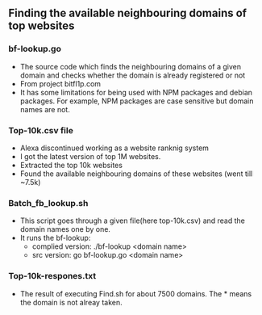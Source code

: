 ## Finding the available neighbouring domains of top websites
### bf-lookup.go
* The source code which finds the neighbouring domains of a given domain and checks whether the domain is already registered or not
* From project bitfl1p.com
* It has some limitations for being used with NPM packages and debian packages. For example, NPM packages are case sensitive but domain names are not.


### Top-10k.csv file
* Alexa discontinued working as a website ranknig system
* I got the latest version of top 1M websites. 
* Extracted the top 10k websites
* Found the available neighbouring domains of these websites (went till ~7.5k)


### Batch_fb_lookup.sh
* This script goes through a given file(here top-10k.csv) and read the domain names one by one. 
* It runs the bf-lookup:
  * complied version: ./bf-lookup \<domain name>
  * src version: go bf-lookup.go \<domain name>

### Top-10k-respones.txt
* The result of executing Find.sh for about 7500 domains. The * means the domain is not alreay taken.

